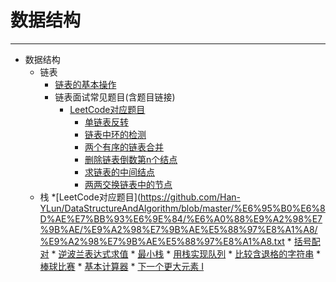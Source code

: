 # 数据结构
------------------------
* 数据结构
	* 链表
		*  [链表的基本操作](https://github.com/Han-YLun/DataStructureAndAlgorithm/blob/master/%E6%95%B0%E6%8D%AE%E7%BB%93%E6%9E%84/%E9%93%BE%E8%A1%A8%E7%9A%84%E5%9F%BA%E6%9C%AC%E6%93%8D%E4%BD%9C/%E9%93%BE%E8%A1%A8%E7%9A%84%E5%9F%BA%E6%9C%AC%E6%93%8D%E4%BD%9C.cpp)
		* 链表面试常见题目(含题目链接)
			* [LeetCode对应题目](https://github.com/Han-YLun/DataStructureAndAlgorithm/blob/master/%E6%95%B0%E6%8D%AE%E7%BB%93%E6%9E%84/%E9%93%BE%E8%A1%A8%E9%A2%98%E7%9B%AE/linked-list-question.txt)
				* [单链表反转](https://github.com/Han-YLun/DataStructureAndAlgorithm/blob/master/%E6%95%B0%E6%8D%AE%E7%BB%93%E6%9E%84/%E9%93%BE%E8%A1%A8%E9%A2%98%E7%9B%AE/reverse-linked-list.cpp)
				* [链表中环的检测](https://github.com/Han-YLun/DataStructureAndAlgorithm/blob/master/%E6%95%B0%E6%8D%AE%E7%BB%93%E6%9E%84/%E9%93%BE%E8%A1%A8%E9%A2%98%E7%9B%AE/linked-list-cycle.cpp)
				* [两个有序的链表合并](https://github.com/Han-YLun/DataStructureAndAlgorithm/blob/master/%E6%95%B0%E6%8D%AE%E7%BB%93%E6%9E%84/%E9%93%BE%E8%A1%A8%E9%A2%98%E7%9B%AE/merge-two-sorted-lists.cpp) 
				* [删除链表倒数第n个结点](https://github.com/Han-YLun/DataStructureAndAlgorithm/blob/master/%E6%95%B0%E6%8D%AE%E7%BB%93%E6%9E%84/%E9%93%BE%E8%A1%A8%E9%A2%98%E7%9B%AE/remove-nth-node-from-end-of-list.cpp)
				* [求链表的中间结点](https://github.com/Han-YLun/DataStructureAndAlgorithm/blob/master/%E6%95%B0%E6%8D%AE%E7%BB%93%E6%9E%84/%E9%93%BE%E8%A1%A8%E9%A2%98%E7%9B%AE/middle-of-the-linked-list.cpp)
				* [两两交换链表中的节点](https://github.com/Han-YLun/DataStructureAndAlgorithm/blob/master/%E6%95%B0%E6%8D%AE%E7%BB%93%E6%9E%84/%E9%93%BE%E8%A1%A8%E9%A2%98%E7%9B%AE/swap-nodes-in-pairs.cpp)
	* 栈
		*[LeetCode对应题目](https://github.com/Han-YLun/DataStructureAndAlgorithm/blob/master/%E6%95%B0%E6%8D%AE%E7%BB%93%E6%9E%84/%E6%A0%88%E9%A2%98%E7%9B%AE/%E9%A2%98%E7%9B%AE%E5%88%97%E8%A1%A8/%E9%A2%98%E7%9B%AE%E5%88%97%E8%A1%A8.txt
				* [括号配对](https://github.com/Han-YLun/DataStructureAndAlgorithm/blob/master/%E6%95%B0%E6%8D%AE%E7%BB%93%E6%9E%84/%E6%A0%88%E9%A2%98%E7%9B%AE/Stack/src/ValidParentheses.java)
				* [逆波兰表达式求值](https://github.com/Han-YLun/DataStructureAndAlgorithm/blob/master/%E6%95%B0%E6%8D%AE%E7%BB%93%E6%9E%84/%E6%A0%88%E9%A2%98%E7%9B%AE/Stack/src/EvaluateReversePolishNotation.java)
				* [最小栈](https://github.com/Han-YLun/DataStructureAndAlgorithm/blob/master/%E6%95%B0%E6%8D%AE%E7%BB%93%E6%9E%84/%E6%A0%88%E9%A2%98%E7%9B%AE/Stack/src/MinStack.java) 
				* [用栈实现队列](https://github.com/Han-YLun/DataStructureAndAlgorithm/blob/master/%E6%95%B0%E6%8D%AE%E7%BB%93%E6%9E%84/%E6%A0%88%E9%A2%98%E7%9B%AE/Stack/src/ImplementQueueUsingStacks.java)
				* [比较含退格的字符串](https://github.com/Han-YLun/DataStructureAndAlgorithm/blob/master/%E6%95%B0%E6%8D%AE%E7%BB%93%E6%9E%84/%E6%A0%88%E9%A2%98%E7%9B%AE/Stack/src/BackspaceStringCompare.java)
				* [棒球比赛](https://github.com/Han-YLun/DataStructureAndAlgorithm/blob/master/%E6%95%B0%E6%8D%AE%E7%BB%93%E6%9E%84/%E6%A0%88%E9%A2%98%E7%9B%AE/Stack/src/BaseballGame.java) 
				* [基本计算器](https://github.com/Han-YLun/DataStructureAndAlgorithm/blob/master/%E6%95%B0%E6%8D%AE%E7%BB%93%E6%9E%84/%E6%A0%88%E9%A2%98%E7%9B%AE/Stack/src/BasicCalculator.java)
				* [下一个更大元素 I](https://github.com/Han-YLun/DataStructureAndAlgorithm/blob/master/%E6%95%B0%E6%8D%AE%E7%BB%93%E6%9E%84/%E6%A0%88%E9%A2%98%E7%9B%AE/Stack/src/NextGreaterElementI.java)
